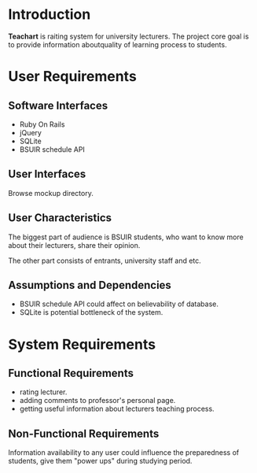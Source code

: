 # Introduction

**Teachart** is raiting system for university lecturers. The project core goal is to provide information aboutquality of learning process to students.

# User Requirements
## Software Interfaces
* Ruby On Rails
* jQuery
* SQLite
* BSUIR schedule API
## User Interfaces
Browse mockup directory.
## User Characteristics
The biggest part of audience is BSUIR students, who want to know more about their lecturers, share their opinion.

The other part consists of entrants, university staff and etc.
## Assumptions and Dependencies
* BSUIR schedule API could affect on believability of database.
* SQLite is potential bottleneck of the system.

# System Requirements
## Functional Requirements
* rating lecturer.
* adding comments to professor's personal page.
* getting useful information about lecturers teaching process.

## Non-Functional Requirements
Information availability to any user could influence the preparedness of students, give them "power ups" during studying period.
